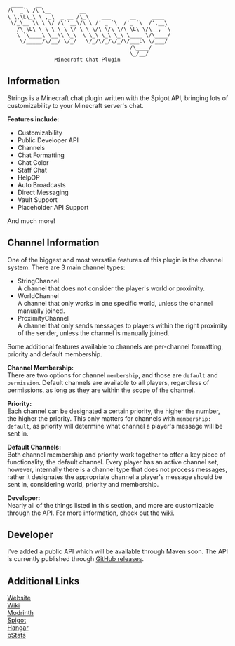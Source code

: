 ```
 ____    __                                         
/\  _`\ /\ \__         __                           
\ \,\L\_\ \ ,_\  _ __ /\_\    ___      __     ____  
 \/_\__ \\ \ \/ /\`'__\/\ \ /' _ `\  /'_ `\  /',__\ 
   /\ \L\ \ \ \_\ \ \/ \ \ \/\ \/\ \/\ \L\ \/\__, `\
   \ `\____\ \__\\ \_\  \ \_\ \_\ \_\ \____ \/\____/
    \/_____/\/__/ \/_/   \/_/\/_/\/_/\/___L\ \/___/ 
                                       /\____/      
                                       \_/__/
               Minecraft Chat Plugin
```
## Information
Strings is a Minecraft chat plugin written with the Spigot API, bringing lots of customizability to your Minecraft server's chat.

**Features include:**

- Customizability
- Public Developer API
- Channels
- Chat Formatting
- Chat Color
- Staff Chat
- HelpOP
- Auto Broadcasts
- Direct Messaging
- Vault Support
- Placeholder API Support

And much more!

## Channel Information
One of the biggest and most versatile features of this plugin is the channel system.
There are 3 main channel types:

- StringChannel\
  A channel that does not consider the player's world or proximity.
- WorldChannel\
  A channel that only works in one specific world, unless the channel manually joined.
- ProximityChannel\
  A channel that only sends messages to players within the right proximity of the sender, unless the channel is manually joined.

Some additional features available to channels are per-channel formatting, priority and default membership.

**Channel Membership:**\
There are two options for channel `membership`, and those are `default` and `permission`.  Default channels are available to all players, regardless of permissions, as long as they are within the scope of the channel.

**Priority:**\
Each channel can be designated a certain priority, the higher the number, the higher the priority.  This only matters for channels with `membership: default`, as priority will determine what channel a player's message will be sent in.

**Default Channels:**\
Both channel membership and priority work together to offer a key piece of functionality, the default channel.  Every player has an active channel set, however, internally there is a channel type that does not process messages, rather it designates the appropriate channel a player's message should be sent in, considering world, priority and membership.


**Developer:**\
Nearly all of the things listed in this section, and more are customizable through the API.  For more information, check out the [wiki](https://github.com/Wiicart/Strings/wiki).
## Developer
I've added a public API which will be available through Maven soon.  The API is currently published through [GitHub releases](https://github.com/Wiicart/Strings/releases).

## Additional Links
[Website](https://www.wiicart.net/strings.html)\
[Wiki](https://github.com/Wiicart/Strings/wiki)\
[Modrinth](https://modrinth.com/plugin/strings)\
[Spigot](https://www.spigotmc.org/resources/strings-chat-plugin.118186/)\
[Hangar](https://hangar.papermc.io/wiicart/Strings)\
[bStats](https://bstats.org/plugin/bukkit/Strings/22597)
 
